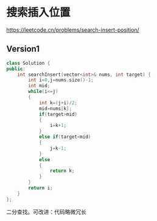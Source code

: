 # 搜索插入位置

https://leetcode.cn/problems/search-insert-position/

## Version1

```c++
class Solution {
public:
    int searchInsert(vector<int>& nums, int target) {
        int i=0,j=nums.size()-1;
        int mid;
        while(i<=j)
        {
            int k=(j+i)/2;
            mid=nums[k];
            if(target>mid)
            {
                i=k+1;
            }
            else if(target<mid)
            {
                j=k-1;
            }
            else
            {
                return k;
            }
        }
        return i;
    }
};
```

二分查找。可改进：代码略微冗长

